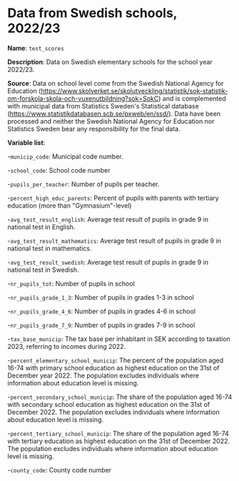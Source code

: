 # Data from Swedish schools, 2022/23

**Name**: ```test_scores```

**Description**: Data on Swedish elementary schools for the school year 2022/23.

**Source**: Data on school level come from the Swedish National Agency for Education (https://www.skolverket.se/skolutveckling/statistik/sok-statistik-om-forskola-skola-och-vuxenutbildning?sok=SokC) and is complemented with municipal data from Statistics Sweden's Statistical database (https://www.statistikdatabasen.scb.se/pxweb/en/ssd/). Data have been processed and neither the Swedish National Agency for Education nor Statistics Sweden bear any responsibility for the final data.

**Variable list**:

-```municip_code```: Municipal code number.

-```school_code```: School code number

-```pupils_per_teacher```: Number of pupils per teacher.

-```percent_high_educ_parents```: Percent of pupils with parents with tertiary education (more than "Gymnasium"-level)

-```avg_test_result_english```: Average test result of pupils in grade 9 in national test in English.

-```avg_test_result_mathematics```: Average test result of pupils in grade 9 in national test in mathematics.

-```avg_test_result_swedish```: Average test result of pupils in grade 9 in national test in Swedish.

-```nr_pupils_tot```: Number of pupils in school

-```nr_pupils_grade_1_3```: Number of pupils in grades 1-3 in school

-```nr_pupils_grade_4_6```: Number of pupils in grades 4-6 in school

-```nr_pupils_grade_7_9```: Number of pupils in grades 7-9 in school

-```tax_base_municip```: The tax base per inhabitant in SEK according to taxation 2023, referring to incomes during 2022.

-```percent_elementary_school_municip```: The percent of the population aged 16-74 with primary school education as highest education on the 31st of December year 2022. The population excludes individuals where information about education level is missing.

-```percent_secondary_school_municip```: The share of the population aged 16-74 with secondary school education as highest education on the 31st of December 2022. The population excludes individuals where information about education level is missing.

-```percent_tertiary_school_municip```: The share of the population aged 16-74 with tertiary education as highest education on the 31st of December 2022. The population excludes individuals where information about education level is missing.

-```county_code```: County code number

